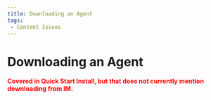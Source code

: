 ```yaml
---
title: Downloading an Agent
tags:
 - Content Issues
---
```


# Downloading an Agent

**<font color="red">Covered in Quick Start Install, but that does not currently mention downloading from IM.</font>**



